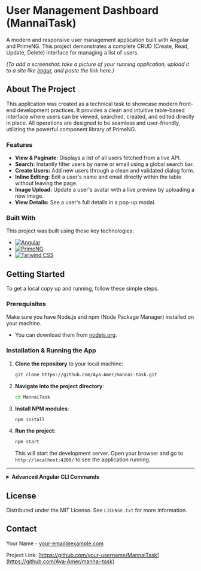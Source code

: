 # User Management Dashboard (MannaiTask)

A modern and responsive user management application built with Angular and PrimeNG. This project demonstrates a complete CRUD (Create, Read, Update, Delete) interface for managing a list of users.

 
*(To add a screenshot: take a picture of your running application, upload it to a site like [Imgur](https://imgur.com/upload), and paste the link here.)*

## About The Project

This application was created as a technical task to showcase modern front-end development practices. It provides a clean and intuitive table-based interface where users can be viewed, searched, created, and edited directly in place. All operations are designed to be seamless and user-friendly, utilizing the powerful component library of PrimeNG.

### Features

*   **View & Paginate:** Displays a list of all users fetched from a live API.
*   **Search:** Instantly filter users by name or email using a global search bar.
*   **Create Users:** Add new users through a clean and validated dialog form.
*   **Inline Editing:** Edit a user's name and email directly within the table without leaving the page.
*   **Image Upload:** Update a user's avatar with a live preview by uploading a new image.
*   **View Details:** See a user's full details in a pop-up modal.

### Built With

This project was built using these key technologies:

*   [![Angular][Angular.io]][Angular-url]
*   [![PrimeNG][PrimeNG.org]][PrimeNG-url]
*   [![Tailwind CSS][TailwindCSS.com]][TailwindCSS-url]

## Getting Started

To get a local copy up and running, follow these simple steps.

### Prerequisites

Make sure you have Node.js and npm (Node Package Manager) installed on your machine.
*   You can download them from [nodejs.org](https://nodejs.org/).

### Installation & Running the App

1.  **Clone the repository** to your local machine:
    ```sh
    git clone https://github.com/Aya-Amer/mannai-task.git
    ```

2.  **Navigate into the project directory**:
    ```sh
    cd MannaiTask
    ```

3.  **Install NPM modules**:
    ```sh
    npm install
    ```

4.  **Run the project**:
    ```sh
    npm start
    ```
    This will start the development server. Open your browser and go to `http://localhost:4200/` to see the application running.

---

<details>
  <summary><strong>Advanced Angular CLI Commands</strong></summary>
  
  ### Code scaffolding
  
  Run `ng generate component component-name` to generate a new component. You can also use `ng generate directive|pipe|service|class|guard|interface|enum|module`.
  
  ### Building
  
  Run `ng build` to build the project. The build artifacts will be stored in the `dist/` directory.
  
  ### Running unit tests
  
  Run `ng test` to execute the unit tests via [Karma](https://karma-runner.github.io).

</details>

## License

Distributed under the MIT License. See `LICENSE.txt` for more information.

## Contact

Your Name - [your-email@example.com](mailto:ayaamer694@gmail.com)

Project Link: [https://github.com/your-username/MannaiTask](https://github.com/Aya-Amer/mannai-task)

<!-- MARKDOWN LINKS & IMAGES -->
[Angular.io]: https://img.shields.io/badge/Angular-DD0031?style=for-the-badge&logo=angular&logoColor=white
[Angular-url]: https://angular.io/
[PrimeNG.org]: https://img.shields.io/badge/PrimeNG-2196F3?style=for-the-badge&logo=prime&logoColor=white
[PrimeNG-url]: https://primeng.org/
[TailwindCSS.com]: https://img.shields.io/badge/Tailwind_CSS-38B2AC?style=for-the-badge&logo=tailwind-css&logoColor=white
[TailwindCSS-url]: https://tailwindcss.com/
